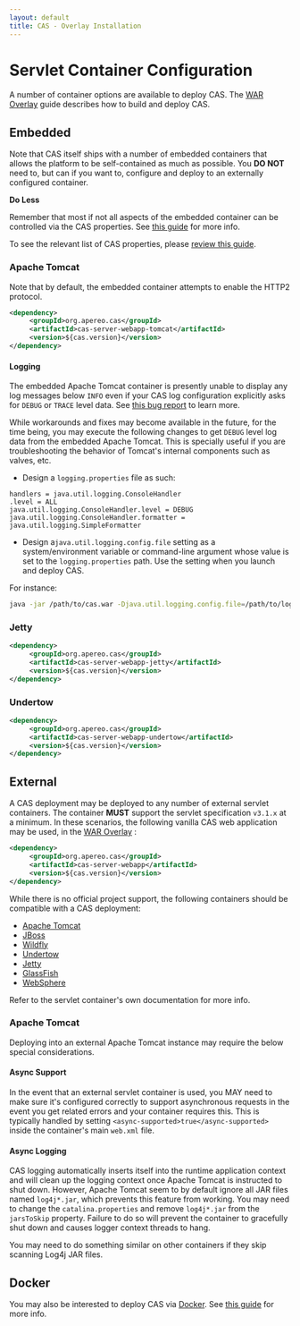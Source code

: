 ```yaml
---
layout: default
title: CAS - Overlay Installation
---
```


# Servlet Container Configuration

A number of container options are available to deploy CAS. The [WAR Overlay](Maven-Overlay-Installation.html) guide
describes how to build and deploy CAS. 

## Embedded

Note that CAS itself ships with a number of embedded containers that allows the platform to be self-contained as much as possible. You **DO
NOT** need to, but can if you want to, configure and deploy to an externally configured container. 

<div class="alert alert-info"><strong>Do Less</strong><p>
Remember that most if not all aspects of the embedded container can be controlled via the CAS properties.
See <a href="Configuration-Properties.html#embedded-tomcat">this guide</a> for more info.</p></div>

To see the relevant list of CAS properties, 
please [review this guide](Configuration-Properties.html#embedded-container).

### Apache Tomcat

Note that by default, the embedded container attempts to enable the HTTP2 protocol.

```xml
<dependency>
     <groupId>org.apereo.cas</groupId>
     <artifactId>cas-server-webapp-tomcat</artifactId>
     <version>${cas.version}</version>
</dependency>
```

#### Logging

The embedded Apache Tomcat container is presently unable to display any log messages below `INFO` even if your CAS log configuration explicitly asks for `DEBUG` or `TRACE` level data. See [this bug report](https://github.com/spring-projects/spring-boot/issues/2923) to learn more.

While workarounds and fixes may become available in the future, for the time being, you may execute the following changes to get `DEBUG` level log data from the embedded Apache Tomcat. This is specially useful if you are troubleshooting the behavior of Tomcat's internal components such as valves, etc.

- Design a `logging.properties` file as such:

```properties
handlers = java.util.logging.ConsoleHandler
.level = ALL
java.util.logging.ConsoleHandler.level = DEBUG
java.util.logging.ConsoleHandler.formatter = java.util.logging.SimpleFormatter
```

- Design a`java.util.logging.config.file` setting as a system/environment variable or command-line argument whose value is set to the `logging.properties` path. Use the setting when you launch and deploy CAS.

For instance:

```bash
java -jar /path/to/cas.war -Djava.util.logging.config.file=/path/to/logging.properties
```

### Jetty

```xml
<dependency>
     <groupId>org.apereo.cas</groupId>
     <artifactId>cas-server-webapp-jetty</artifactId>
     <version>${cas.version}</version>
</dependency>
```

### Undertow

```xml
<dependency>
     <groupId>org.apereo.cas</groupId>
     <artifactId>cas-server-webapp-undertow</artifactId>
     <version>${cas.version}</version>
</dependency>
```

## External

A CAS deployment may be deployed to any number of external servlet containers. The container **MUST** support
the servlet specification `v3.1.x` at a minimum. In these scenarios, the following vanilla CAS web application
may be used, in the [WAR Overlay](Maven-Overlay-Installation.html) :

```xml
<dependency>
     <groupId>org.apereo.cas</groupId>
     <artifactId>cas-server-webapp</artifactId>
     <version>${cas.version}</version>
</dependency>
```

While there is no official project support, the following containers should be compatible with a CAS deployment:

* [Apache Tomcat](http://tomcat.apache.org/)
* [JBoss](http://www.jboss.org/)
* [Wildfly](http://wildfly.org/)
* [Undertow](http://undertow.io/)
* [Jetty](http://www.eclipse.org/jetty/)
* [GlassFish](http://glassfish.java.net/)
* [WebSphere](http://www.ibm.com/software/websphere/)

Refer to the servlet container's own documentation for more info.

### Apache Tomcat

Deploying into an external Apache Tomcat instance may require the below special considerations.

#### Async Support

In the event that an external servlet container is used, you MAY need to make sure it's configured correctly to support asynchronous requests in the event you get related errors and your container requires this. This is typically handled by setting `<async-supported>true</async-supported>` inside the container's main `web.xml`  file.

#### Async Logging

CAS logging automatically inserts itself into the runtime application context and will clean up
the logging context once Apache Tomcat is instructed to shut down. However,
Apache Tomcat seem to by default ignore all JAR files named `log4j*.jar`, which prevents
this feature from working. You may need to change the `catalina.properties`
and remove `log4j*.jar` from the `jarsToSkip` property. Failure to do so will prevent the container to gracefully shut down and causes logger context threads to hang.

You may need to do something similar on other containers if they skip scanning Log4j JAR files.

## Docker

You may also be interested to deploy CAS via [Docker](https://www.docker.com/).
See [this guide](Docker-Installation.html) for more info.

